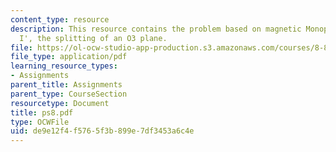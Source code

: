 ```yaml
---
content_type: resource
description: This resource contains the problem based on magnetic Monopoles in Type
  I', the splitting of an O3 plane.
file: https://ol-ocw-studio-app-production.s3.amazonaws.com/courses/8-871-selected-topics-in-theoretical-particle-physics-branes-and-gauge-theory-dynamics-fall-2004/de9e12f4f5765f3b899e7df3453a6c4e_ps8.pdf
file_type: application/pdf
learning_resource_types:
- Assignments
parent_title: Assignments
parent_type: CourseSection
resourcetype: Document
title: ps8.pdf
type: OCWFile
uid: de9e12f4-f576-5f3b-899e-7df3453a6c4e
---
```

